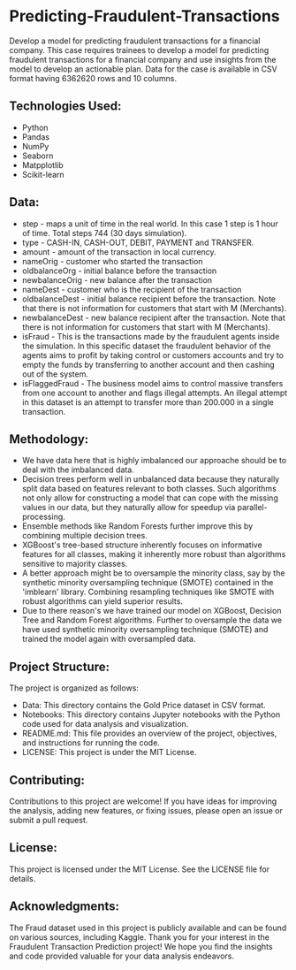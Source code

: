 # Predicting-Fraudulent-Transactions

Develop a model for predicting fraudulent transactions for a financial company.
This case requires trainees to develop a model for predicting fraudulent transactions for a 
financial company and use insights from the model to develop an actionable plan. Data for the 
case is available in CSV format having 6362620 rows and 10 columns.

## Technologies Used:

  * Python
  * Pandas
  * NumPy
  * Seaborn
  * Matpplotlib
  * Scikit-learn
    
## Data: 

* step - maps a unit of time in the real world. In this case 1 step is 1 hour of time. Total steps 744 (30 days simulation).
* type - CASH-IN, CASH-OUT, DEBIT, PAYMENT and TRANSFER.
* amount - amount of the transaction in local currency.
* nameOrig - customer who started the transaction
* oldbalanceOrg - initial balance before the transaction
* newbalanceOrig - new balance after the transaction
* nameDest - customer who is the recipient of the transaction
* oldbalanceDest - initial balance recipient before the transaction. Note that there is not information for customers that start with M (Merchants).
* newbalanceDest - new balance recipient after the transaction. Note that there is not information for customers that start with M (Merchants).
* isFraud - This is the transactions made by the fraudulent agents inside the simulation. In this specific dataset the fraudulent behavior of the agents aims to profit by taking control or customers accounts and try to empty the funds by transferring to another account and then cashing out of the system.
* isFlaggedFraud - The business model aims to control massive transfers from one account to another and flags illegal attempts. An illegal attempt in this dataset is an attempt to transfer more than 200.000 in a single transaction.


## Methodology: 

* We have data here that is highly imbalanced our approache should be to deal with the imbalanced data.
* Decision trees perform well in unbalanced data because they naturally split data based on features relevant to both classes. Such algorithms not only allow for constructing a model that can cope with the missing values in our data, but they naturally allow for speedup via parallel-processing.
* Ensemble methods like Random Forests further improve this by combining multiple decision trees.
* XGBoost's tree-based structure inherently focuses on informative features for all classes, making it inherently more robust than algorithms sensitive to majority classes.
* A better approach might be to oversample the minority class, say by the synthetic minority oversampling technique (SMOTE) contained in the 'imblearn' library. Combining resampling techniques like SMOTE with robust algorithms can yield superior results.
* Due to there reason's we have trained our model on XGBoost, Decision Tree and Random Forest algorithms. Further to oversample the data we have used synthetic minority oversampling technique (SMOTE) and trained the model again with oversampled data.


## Project Structure:

The project is organized as follows:

* Data: This directory contains the Gold Price dataset in CSV format.
* Notebooks: This directory contains Jupyter notebooks with the Python code used for data analysis and visualization.
* README.md: This file provides an overview of the project, objectives, and instructions for running the code.
* LICENSE: This project is under the MIT License.

## Contributing: 

Contributions to this project are welcome! If you have ideas for improving the analysis, adding new features, or fixing issues, please open an issue or submit a pull request.

## License: 

This project is licensed under the MIT License. See the LICENSE file for details.

## Acknowledgments:

The Fraud dataset used in this project is publicly available and can be found on various sources, including Kaggle.
Thank you for your interest in the Fraudulent Transaction Prediction project! We hope you find the insights and code provided valuable for your data analysis endeavors.
